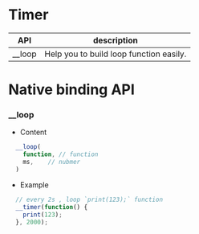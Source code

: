 # Timer


| API | description |
| --- | --- |
| __loop | Help you to build loop function easily. |

# Native binding API  


### __loop

* Content

``` js
  __loop(
    function, // function
    ms,    // nubmer
  )

```

* Example

``` js
  // every 2s , loop `print(123);` function
  __timer(function() {
    print(123);
  }, 2000);

```